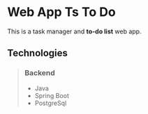 # Web App Ts To Do

This is a task manager and **to-do list** web app.

## Technologies

> ### Backend
> 
> - Java
> - Spring Boot
> - PostgreSql

